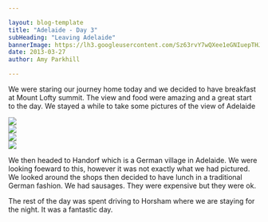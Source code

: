 ```yaml
---

layout: blog-template
title: "Adelaide - Day 3"
subHeading: "Leaving Adelaide"
bannerImage: https://lh3.googleusercontent.com/Sz63rvY7wQXee1eGNIuepTHJJD21PN2I8EHlle1WbnA6WmsvZM6mZPIrGYRM4j7Lk153QBSjjz9i8V9RV3rLRIMEOviGgPuiYelmDZJBbLIOKav-1SH7f2oX8yIANFl-Wl1Hx05iMA
date: 2013-03-27
author: Amy Parkhill

---
```

We were staring our journey home today and we decided to have breakfast at Mount Lofty summit. The view and food were amazing and a great start to the day. We stayed a while to take some pictures of the view of Adelaide

<div class="center-image"><img src="http://images.travelpod.com/users/amynp/5.1380294120.1-view-from-mount-lofty.jpg" /></div>
<div class="center-image"><img src="http://images.travelpod.com/users/amynp/5.1380294120.1-mount-lofty-tower.jpg" /></div>
<div class="center-image"><img src="http://images.travelpod.com/users/amynp/5.1380294120.anthony-at-mt-lofty.jpg" /></div>
<div class="center-image"><img src="http://images.travelpod.com/users/amynp/5.1380294120.sarma-sleeping.jpg" /></div>

We then headed to Handorf which is a German village in Adelaide. We were looking foeward to this, however it was not exactly what we had pictured. We looked around the shops then decided to have lunch in a traditional German fashion. We had sausages. They were expensive but they were ok.

The rest of the day was spent driving to Horsham where we are staying for the night. 
It was a fantastic day.